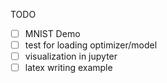 TODO

- [ ] MNIST Demo
- [ ] test for loading optimizer/model
- [ ] visualization in jupyter
- [ ] latex writing example
